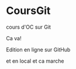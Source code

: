 CoursGit
========

cours d'OC sur Git

Ca va!

Edition en ligne sur GitHub

et en local et ca marche
